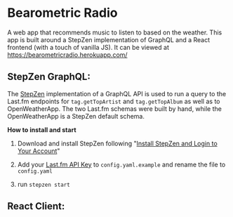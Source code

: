 # Bearometric Radio
A web app that recommends music to listen to based on the weather. This app is built around a StepZen implementation of GraphQL and a React frontend (with a touch of vanilla JS).
It can be viewed at https://bearometricradio.herokuapp.com/

## StepZen GraphQL:

The [StepZen](stepzen.com) implementation of a GraphQL API is used to run a query to the Last.fm endpoints for `tag.getTopArtist` and `tag.getTopAlbum` as well as to OpenWeatherApp. The two Last.fm schemas were built by hand, while the OpenWeatherApp is a StepZen default schema.

**How to install and start**

1. Download and install StepZen following "[Install StepZen and Login to Your Account](stepzen.com/docs/quickstart/setup)"

2. Add your [Last.fm API Key](https://www.last.fm/api/account/create) to `config.yaml.example` and rename the file to `config.yaml`

3. run `stepzen start`


## React Client:
